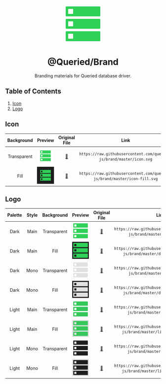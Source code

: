 <div align="center">
  <p>
    <img alt="Queried Logo" width="128" src="dark/main.svg">
    <h1>@Queried/Brand</h1>
  </p>
  <p>
    Branding materials for Queried database driver.
  </p>
</div>

## Table of Contents

1. [Icon](#icon)
2. [Logo](#logo)

## Icon

| Background  |                               Preview                               |    Original File    |                                    Link                                     |
| :---------: | :-----------------------------------------------------------------: | :-----------------: | :-------------------------------------------------------------------------: |
| Transparent |   <img alt="branding asset preview" width="64" src="icon.svg" />    |   [🔗](icon.svg)    |   `https://raw.githubusercontent.com/queried-js/brand/master/icon.svg`    |
|    Fill     | <img alt="branding asset preview" width="64" src="icon-fill.svg" /> | [🔗](icon-fill.svg) | `https://raw.githubusercontent.com/queried-js/brand/master/icon-fill.svg` |

## Logo

| Palette | Style | Background  |                                  Preview                                  |       Original File       |                                       Link                                        |
| :-----: | :---: | :---------: | :-----------------------------------------------------------------------: | :-----------------------: | :-------------------------------------------------------------------------------: |
|  Dark   | Main  | Transparent |    <img alt="branding asset preview" width="64" src="dark/main.svg" />    |    [🔗](dark/main.svg)    |    `https://raw.githubusercontent.com/queried-js/brand/master/dark/main.svg`    |
|  Dark   | Main  |    Fill     | <img alt="branding asset preview" width="64" src="dark/main-fill.svg" />  | [🔗](dark/main-fill.svg)  | `https://raw.githubusercontent.com/queried-js/brand/master/dark/main-fill.svg`  |
|  Dark   | Mono  | Transparent |    <img alt="branding asset preview" width="64" src="dark/mono.svg" />    |    [🔗](dark/mono.svg)    |    `https://raw.githubusercontent.com/queried-js/brand/master/dark/mono.svg`    |
|  Dark   | Mono  |    Fill     | <img alt="branding asset preview" width="64" src="dark/mono-fill.svg" />  | [🔗](dark/mono-fill.svg)  | `https://raw.githubusercontent.com/queried-js/brand/master/dark/mono-fill.svg`  |
|  Light  | Main  | Transparent |   <img alt="branding asset preview" width="64" src="light/main.svg" />    |   [🔗](light/main.svg)    |   `https://raw.githubusercontent.com/queried-js/brand/master/light/main.svg`    |
|  Light  | Main  |    Fill     | <img alt="branding asset preview" width="64" src="light/main-fill.svg" /> | [🔗](light/main-fill.svg) | `https://raw.githubusercontent.com/queried-js/brand/master/light/main-fill.svg` |
|  Light  | Mono  | Transparent |   <img alt="branding asset preview" width="64" src="light/mono.svg" />    |   [🔗](light/mono.svg)    |   `https://raw.githubusercontent.com/queried-js/brand/master/light/mono.svg`    |
|  Light  | Mono  |    Fill     | <img alt="branding asset preview" width="64" src="light/mono-fill.svg" /> | [🔗](light/mono-fill.svg) | `https://raw.githubusercontent.com/queried-js/brand/master/light/mono-fill.svg` |
